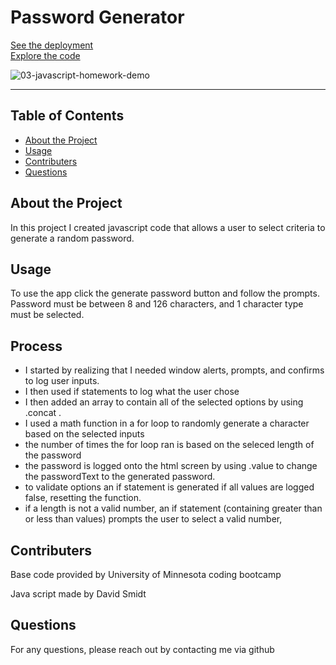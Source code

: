 # Password Generator

[See the deployment](https://dsmidt8.github.io/Password-Generator/)  
[Explore the code](https://github.com/dsmidt8/Password-Generator)

![03-javascript-homework-demo](https://user-images.githubusercontent.com/103525583/168696438-63dec6eb-197b-48e7-9566-c51c61195c82.png)


---

## Table of Contents
- [About the Project](#About-the-Project)
- [Usage](#Usage)
- [Contributers](#Contributers)
- [Questions](#Questions)

## About the Project

In this project I created javascript code that allows a user to select criteria to generate a random password.

## Usage

To use the app click the generate password button and follow the prompts. Password must be between 8 and 126 characters, and 1 character type must be selected.

## Process

- I started by realizing that I needed window alerts, prompts, and confirms to log user inputs.
- I then used if statements to log what the user chose 
- I then added an array to contain all of the selected options by using .concat .
- I used a math function in a for loop to randomly generate a character based on the selected inputs
- the number of times the for loop ran is based on the seleced length of the password
- the password is logged onto the html screen by using .value to change the passwordText to the generated password.
- to validate options an if statement is generated if all values are logged false, resetting the function.
- if a length is not a valid number, an if statement (containing greater than or less than values) prompts the user to select a valid number, 

## Contributers

Base code provided by University of Minnesota coding bootcamp

Java script made by David Smidt


## Questions

For any questions, please reach out by contacting me via github
  
